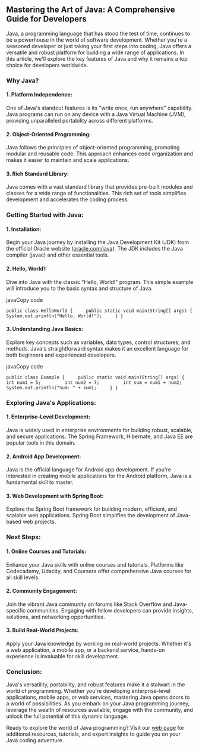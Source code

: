 ## Mastering the Art of Java: A Comprehensive Guide for Developers

Java, a programming language that has stood the test of time, continues to be a powerhouse in the world of software development. Whether you're a seasoned developer or just taking your first steps into coding, Java offers a versatile and robust platform for building a wide range of applications. In this article, we'll explore the key features of Java and why it remains a top choice for developers worldwide.

### **Why Java?**

#### 1. **Platform Independence:**

One of Java's standout features is its "write once, run anywhere" capability. Java programs can run on any device with a Java Virtual Machine (JVM), providing unparalleled portability across different platforms.

#### 2. **Object-Oriented Programming:**

Java follows the principles of object-oriented programming, promoting modular and reusable code. This approach enhances code organization and makes it easier to maintain and scale applications.

#### 3. **Rich Standard Library:**

Java comes with a vast standard library that provides pre-built modules and classes for a wide range of functionalities. This rich set of tools simplifies development and accelerates the coding process.

### **Getting Started with Java:**

#### 1. **Installation:**

Begin your Java journey by installing the Java Development Kit (JDK) from the official Oracle website ([oracle.com/java](https://www.oracle.com/java/)). The JDK includes the Java compiler (javac) and other essential tools.

#### 2. **Hello, World!:**

Dive into Java with the classic "Hello, World!" program. This simple example will introduce you to the basic syntax and structure of Java.

javaCopy code

`public class HelloWorld {     public static void main(String[] args) {         System.out.println("Hello, World!");     } }`

#### 3. **Understanding Java Basics:**

Explore key concepts such as variables, data types, control structures, and methods. Java's straightforward syntax makes it an excellent language for both beginners and experienced developers.

javaCopy code

`public class Example {     public static void main(String[] args) {         int num1 = 5;         int num2 = 7;         int sum = num1 + num2;         System.out.println("Sum: " + sum);     } }`

### **Exploring Java's Applications:**

#### 1. **Enterprise-Level Development:**

Java is widely used in enterprise environments for building robust, scalable, and secure applications. The Spring Framework, Hibernate, and Java EE are popular tools in this domain.

#### 2. **Android App Development:**

Java is the official language for Android app development. If you're interested in creating mobile applications for the Android platform, Java is a fundamental skill to master.

#### 3. **Web Development with Spring Boot:**

Explore the Spring Boot framework for building modern, efficient, and scalable web applications. Spring Boot simplifies the development of Java-based web projects.

### **Next Steps:**

#### 1. **Online Courses and Tutorials:**

Enhance your Java skills with online courses and tutorials. Platforms like Codecademy, Udacity, and Coursera offer comprehensive Java courses for all skill levels.

#### 2. **Community Engagement:**

Join the vibrant Java community on forums like Stack Overflow and Java-specific communities. Engaging with fellow developers can provide insights, solutions, and networking opportunities.

#### 3. **Build Real-World Projects:**

Apply your Java knowledge by working on real-world projects. Whether it's a web application, a mobile app, or a backend service, hands-on experience is invaluable for skill development.

### **Conclusion:**

Java's versatility, portability, and robust features make it a stalwart in the world of programming. Whether you're developing enterprise-level applications, mobile apps, or web services, mastering Java opens doors to a world of possibilities. As you embark on your Java programming journey, leverage the wealth of resources available, engage with the community, and unlock the full potential of this dynamic language.

Ready to explore the world of Java programming? Visit our [web page](https://chat.openai.com/c/your-webpage-url) for additional resources, tutorials, and expert insights to guide you on your Java coding adventure.
